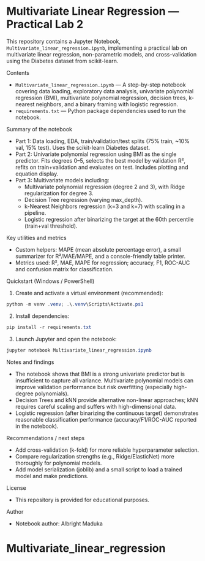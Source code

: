 # Multivariate Linear Regression — Practical Lab 2

This repository contains a Jupyter Notebook, `Multivariate_linear_regression.ipynb`, implementing a practical lab on multivariate linear regression, non-parametric models, and cross-validation using the Diabetes dataset from scikit-learn.

Contents
- `Multivariate_linear_regression.ipynb` — A step-by-step notebook covering data loading, exploratory data analysis, univariate polynomial regression (BMI), multivariate polynomial regression, decision trees, k-nearest neighbors, and a binary framing with logistic regression.
- `requirements.txt` — Python package dependencies used to run the notebook.

Summary of the notebook
- Part 1: Data loading, EDA, train/validation/test splits (75% train, ~10% val, 15% test). Uses the scikit-learn Diabetes dataset.
- Part 2: Univariate polynomial regression using BMI as the single predictor. Fits degrees 0–5, selects the best model by validation R², refits on train+validation and evaluates on test. Includes plotting and equation display.
- Part 3: Multivariate models including:
  - Multivariate polynomial regression (degree 2 and 3), with Ridge regularization for degree 3.
  - Decision Tree regression (varying max_depth).
  - k-Nearest Neighbors regression (k=3 and k=7) with scaling in a pipeline.
  - Logistic regression after binarizing the target at the 60th percentile (train+val threshold).

Key utilities and metrics
- Custom helpers: MAPE (mean absolute percentage error), a small summarizer for R²/MAE/MAPE, and a console-friendly table printer.
- Metrics used: R², MAE, MAPE for regression; accuracy, F1, ROC-AUC and confusion matrix for classification.

Quickstart (Windows / PowerShell)
1. Create and activate a virtual environment (recommended):

```powershell
python -m venv .venv; .\.venv\Scripts\Activate.ps1
```

2. Install dependencies:

```powershell
pip install -r requirements.txt
```

3. Launch Jupyter and open the notebook:

```powershell
jupyter notebook Multivariate_linear_regression.ipynb
```

Notes and findings
- The notebook shows that BMI is a strong univariate predictor but is insufficient to capture all variance. Multivariate polynomial models can improve validation performance but risk overfitting (especially high-degree polynomials).
- Decision Trees and kNN provide alternative non-linear approaches; kNN requires careful scaling and suffers with high-dimensional data.
- Logistic regression (after binarizing the continuous target) demonstrates reasonable classification performance (accuracy/F1/ROC-AUC reported in the notebook).

Recommendations / next steps
- Add cross-validation (k-fold) for more reliable hyperparameter selection.
- Compare regularization strengths (e.g., Ridge/ElasticNet) more thoroughly for polynomial models.
- Add model serialization (joblib) and a small script to load a trained model and make predictions.

License
- This repository is provided for educational purposes.

Author
- Notebook author: Albright Maduka
# Multivariate_linear_regression